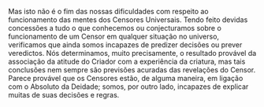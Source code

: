 ﻿Mas isto não é o fim das nossas dificuldades com respeito ao funcionamento das mentes dos Censores Universais. Tendo feito devidas concessões a tudo o que conhecemos ou conjecturamos sobre o funcionamento de um Censor em qualquer situação no universo, verificamos que ainda somos incapazes de predizer decisões ou prever veredictos. Nós determinamos, muito precisamente, o resultado provável da associação da atitude do Criador com a experiência da criatura, mas tais conclusões nem sempre são previsões acuradas das revelações do Censor. Parece provável que os Censores estão, de alguma maneira, em ligação com o Absoluto da Deidade; somos, por outro lado, incapazes de explicar muitas de suas decisões e regras.